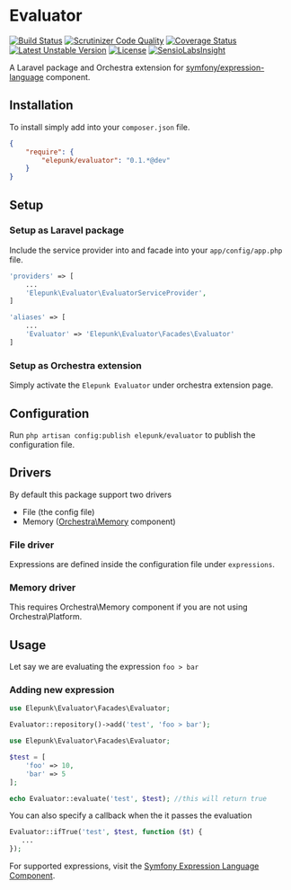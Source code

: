 Evaluator
==============

[![Build Status](https://travis-ci.org/elepunk/evaluator.svg?branch=master)](https://travis-ci.org/elepunk/evaluator)
[![Scrutinizer Code Quality](https://scrutinizer-ci.com/g/elepunk/evaluator/badges/quality-score.png?b=master)](https://scrutinizer-ci.com/g/elepunk/evaluator/?branch=master)
[![Coverage Status](https://coveralls.io/repos/elepunk/evaluator/badge.png?branch=master)](https://coveralls.io/r/elepunk/evaluator?branch=master)
[![Latest Unstable Version](https://poser.pugx.org/elepunk/evaluator/v/unstable.svg)](//packagist.org/packages/elepunk/evaluator)
[![License](https://poser.pugx.org/elepunk/evaluator/license.svg)](https://packagist.org/packages/elepunk/evaluator)
[![SensioLabsInsight](https://insight.sensiolabs.com/projects/6dda2ef1-b8fb-403f-a9c3-f01d1623aa6c/mini.png)](https://insight.sensiolabs.com/projects/6dda2ef1-b8fb-403f-a9c3-f01d1623aa6c)

A Laravel package and Orchestra extension for [symfony/expression-language](http://symfony.com/doc/current/components/expression_language/index.html) component.

## Installation

To install simply add into your ```composer.json``` file.

```json
{
    "require": {
        "elepunk/evaluator": "0.1.*@dev"
    }
}
```

## Setup

### Setup as Laravel package

Include the service provider into and facade into your ```app/config/app.php``` file.

```php
'providers' => [
    ...
    'Elepunk\Evaluator\EvaluatorServiceProvider',
]
```

```php
'aliases' => [
    ...
    'Evaluator' => 'Elepunk\Evaluator\Facades\Evaluator'
]
```

### Setup as Orchestra extension

Simply activate the ```Elepunk Evaluator``` under orchestra extension page.

## Configuration

Run ```php artisan config:publish elepunk/evaluator``` to publish the configuration file.

## Drivers

By default this package support two drivers
* File (the config file)
* Memory ([Orchestra\Memory](https://github.com/orchestral/memory) component)

### File driver

Expressions are defined inside the configuration file under ```expressions```.

### Memory driver

This requires Orchestra\Memory component if you are not using Orchestra\Platform.

## Usage

Let say we are evaluating the expression ```foo > bar```

### Adding new expression

```php
use Elepunk\Evaluator\Facades\Evaluator;

Evaluator::repository()->add('test', 'foo > bar');
```

```php
use Elepunk\Evaluator\Facades\Evaluator;

$test = [
    'foo' => 10,
    'bar' => 5
];

echo Evaluator::evaluate('test', $test); //this will return true
```

You can also specify a callback when the it passes the evaluation

```php
Evaluator::ifTrue('test', $test, function ($t) {
   ...
});
```

For supported expressions, visit the [Symfony Expression Language Component](http://symfony.com/doc/current/components/expression_language/index.html).
